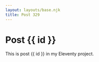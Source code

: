 ```yaml
---
layout: layouts/base.njk
title: Post 329
---
```


# Post {{ id }}

This is post {{ id }} in my Eleventy project.
